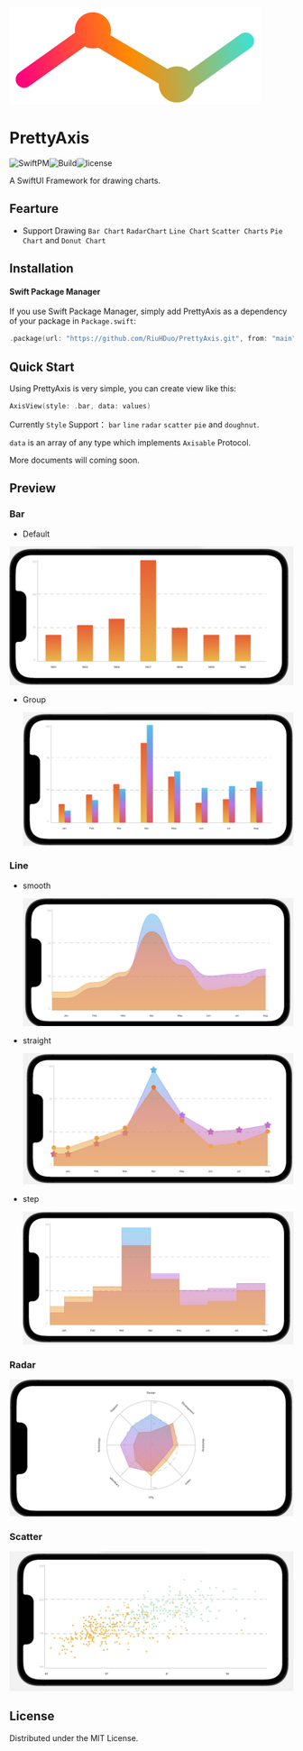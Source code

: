 

![logo](./img/logo.png)

# PrettyAxis
![SwiftPM](https://img.shields.io/badge/SwiftPM-Supported-blue)![Build](https://img.shields.io/badge/build-passing-green)![license](https://img.shields.io/badge/license-MIT-blue)

A SwiftUI Framework for drawing charts.

## Fearture

- Support Drawing `Bar Chart` `RadarChart`  `Line Chart`  `Scatter Charts` `Pie Chart`  and `Donut Chart`

## Installation

#### Swift Package Manager

If you use Swift Package Manager, simply add PrettyAxis as a dependency of your package in `Package.swift`:

```swift
.package(url: "https://github.com/RiuHDuo/PrettyAxis.git", from: "main")
```

## Quick Start

Using PrettyAxis is very simple,  you can create view like this:

```swift
AxisView(style: .bar, data: values)
```

Currently  `Style` Support： `bar` `line` `radar` `scatter` `pie` and `doughnut`.

`data` is an array of any type which  implements `Axisable` Protocol.

More documents will coming soon.

## Preview

### Bar

- Default

<img src="./img/image-20211126155043497.png" alt="image-20211126155043497" style="zoom:50%;" />

- Group

  <img src="./img/image-20211126155328522.png" alt="image-20211126155328522" style="zoom:50%;" />

### Line

- smooth

  <img src="./img/image-20211126155618564.png" alt="image-20211126155618564" style="zoom:50%;" />

- straight

  <img src="./img/image-20211126160009598.png" alt="image-20211126160009598" style="zoom:50%;" />

- step

  <img src="./img/image-20211126160239526.png" alt="image-20211126160239526" style="zoom:50%;" />

### Radar

<img src="./img/image-20211126160446558.png" alt="image-20211126160446558" style="zoom:50%;" />

### Scatter

<img src="./img/image-20211126160735666.png" alt="image-20211126160735666" style="zoom:50%;" />

## License

Distributed under the MIT License.